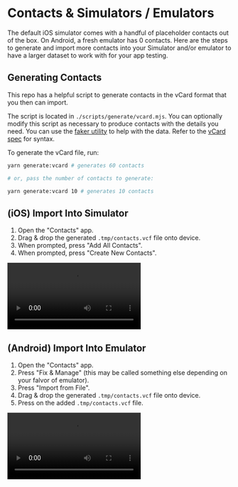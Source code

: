 # Contacts & Simulators / Emulators

The default iOS simulator comes with a handful of placeholder contacts out of the box. On Android, a fresh emulator has 0 contacts. Here are the steps to generate and import more contacts into your Simulator and/or emulator to have a larger dataset to work with for your app testing.

## Generating Contacts

This repo has a helpful script to generate contacts in the vCard format that you then can import.

The script is located in `./scripts/generate/vcard.mjs`. You can optionally modify this script as necessary to produce contacts with the details you need. You can use the [faker utility](https://fakerjs.dev/api/) to help with the data. Refer to the [vCard spec](https://www.rfc-editor.org/rfc/rfc6350.html) for syntax.

To generate the vCard file, run:

```bash
yarn generate:vcard # generates 60 contacts

# or, pass the number of contacts to generate:

yarn generate:vcard 10 # generates 10 contacts
```

## (iOS) Import Into Simulator

1. Open the "Contacts" app.
2. Drag & drop the generated `.tmp/contacts.vcf` file onto device.
3. When prompted, press "Add All Contacts".
4. When prompted, press "Create New Contacts".

<video src="https://github.com/infinitered/ReactNativeEssentials/assets/1775841/21836320-2a9d-4ef3-9c27-ca605fe0b1d6" ></video>

## (Android) Import Into Emulator

1. Open the "Contacts" app.
2. Press "Fix & Manage" (this may be called something else depending on your falvor of emulator).
3. Press "Import from File".
4. Drag & drop the generated `.tmp/contacts.vcf` file onto device.
5. Press on the added `.tmp/contacts.vcf` file.

<video src="https://github.com/infinitered/ReactNativeEssentials/assets/1775841/aff9b8be-25fd-4994-9cb6-3a77363610b5" /></video>
